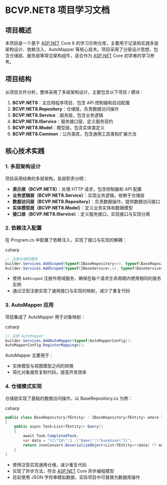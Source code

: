 # BCVP.NET8 项目学习文档

## 项目概述

本项目是一个基于 [ASP.NET](https://asp.net/) Core 8 的学习示例仓库，主要用于记录和实践多层架构设计、依赖注入、AutoMapper 等核心技术。项目采用了分层设计思想，包含仓储层、服务层等常见架构组件，适合作为 [ASP.NET](https://asp.net/) Core 初学者的学习参考。

## 项目结构

从项目文件分析，整体采用了多层架构设计，主要包含以下项目 / 模块：

1. **BCVP.NET8**：主应用程序项目，包含 API 控制器和启动配置
2. **BCVP.NET8.Repository**：仓储层，负责数据访问操作
3. **BCVP.NET8.Service**：服务层，包含业务逻辑
4. **BCVP.NET8.IService**：服务接口层，定义服务契约
5. **BCVP.NET8.Model**：模型层，包含实体类定义
6. **BCVP.NET8.Common**：公共类库，包含通用工具类和扩展方法

## 核心技术实践

### 1. 多层架构设计

项目采用经典的多层架构，各层职责分明：

- **表示层（BCVP.NET8）**：处理 HTTP 请求，包含控制器和 API 配置
- **业务逻辑层（BCVP.NET8.Service）**：实现业务逻辑，依赖于仓储层
- **数据访问层（BCVP.NET8.Repository）**：负责数据操作，提供数据访问接口
- **实体模型层（BCVP.NET8.Model）**：定义业务实体和数据模型
- **接口层（BCVP.NET8.IService）**：定义服务接口，实现接口与实现分离

### 2. 依赖注入配置

在 Program.cs 中配置了依赖注入，实现了接口与实现的解耦：

csharp

```csharp
// 注册仓储和服务
builder.Services.AddScoped(typeof(IBaseRepository<>), typeof(BaseRepository<>));
builder.Services.AddScoped(typeof(IBaseService<,>), typeof(BaseService<,>));
```

- 使用 `AddScoped` 注册作用域服务，确保在每个请求生命周期内使用相同的服务实例
- 通过泛型注册实现了通用接口与实现的映射，减少了重复代码

### 3. AutoMapper 应用

项目集成了 AutoMapper 用于对象映射：

csharp

```csharp
// 注册 AutoMapper
builder.Services.AddAutoMapper(typeof(AutoMapperConfig));
AutoMapperConfig.RegisterMappings();
```

AutoMapper 主要用于：

- 实体模型与视图模型之间的转换
- 简化对象属性复制代码，提高开发效率

### 4. 仓储模式实现

仓储层实现了基础的数据访问操作，以 BaseRepository.cs 为例：

csharp

```csharp
public class BaseRepository<TEntity> : IBaseRepository<TEntity> where TEntity : class
{
    public async Task<List<TEntity>> Query()
    {
        await Task.CompletedTask;
        var data = "[{\"Id\":1 ,\"Name\":\"basebase\"}]";
        return JsonConvert.DeserializeObject<List<TEntity>>(data) ?? new List<TEntity>();
    }
}
```

- 使用泛型实现通用仓储，减少重复代码
- 实现了异步方法，符合 [ASP.NET](https://asp.net/) Core 异步编程模型
- 目前使用 JSON 字符串模拟数据，实际项目中可替换为数据库操作

